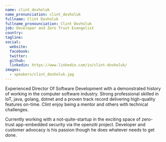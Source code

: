```yaml
---
name: clint_dovholuk
name_pronunciation: clint_dovholuk
fullname: Clint Dovholuk
fullname_pronounciation: Clint Dovholuk
job: Developer and Zero Trust Evangelist
country: 
tagline: 
social:
  website: 
  facebook:
  twitter:
  github: 
  linkedin: https://www.linkedin.com/in/clint-dovholuk/
images:
  - speakers/clint_dovholuk.jpg
---
```


Experienced Director Of Software Development with a demonstrated history of working in the computer software industry. Strong professional skilled in IoT, java, golang, dotnet and a proven track record delivering high-quality features on-time. Clint enjoy being a mentor and others with technical challenges.

Currently working with a not-quite-startup in the exciting space of zero-trust app-embedded security via the openziti project. Developer and customer advocacy is his passion though he does whatever needs to get done.